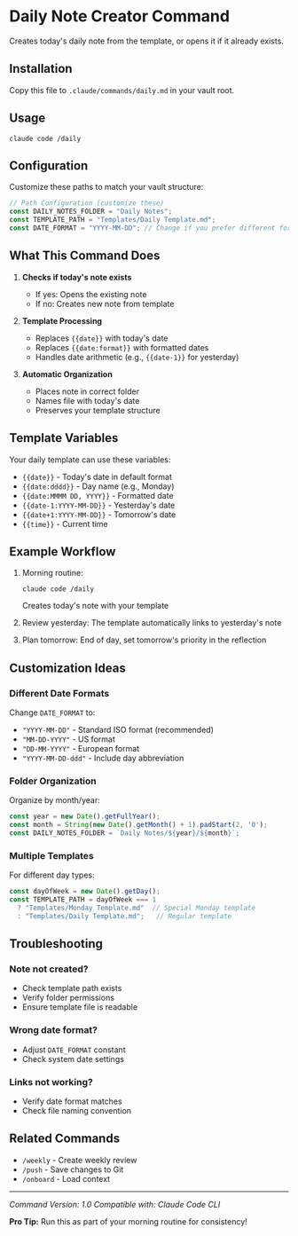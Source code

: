 # Daily Note Creator Command

Creates today's daily note from the template, or opens it if it already exists.

## Installation
Copy this file to `.claude/commands/daily.md` in your vault root.

## Usage
```
claude code /daily
```

## Configuration
Customize these paths to match your vault structure:

```javascript
// Path Configuration (customize these)
const DAILY_NOTES_FOLDER = "Daily Notes";
const TEMPLATE_PATH = "Templates/Daily Template.md";
const DATE_FORMAT = "YYYY-MM-DD"; // Change if you prefer different format
```

## What This Command Does

1. **Checks if today's note exists**
   - If yes: Opens the existing note
   - If no: Creates new note from template

2. **Template Processing**
   - Replaces `{{date}}` with today's date
   - Replaces `{{date:format}}` with formatted dates
   - Handles date arithmetic (e.g., `{{date-1}}` for yesterday)

3. **Automatic Organization**
   - Places note in correct folder
   - Names file with today's date
   - Preserves your template structure

## Template Variables

Your daily template can use these variables:

- `{{date}}` - Today's date in default format
- `{{date:dddd}}` - Day name (e.g., Monday)
- `{{date:MMMM DD, YYYY}}` - Formatted date
- `{{date-1:YYYY-MM-DD}}` - Yesterday's date
- `{{date+1:YYYY-MM-DD}}` - Tomorrow's date
- `{{time}}` - Current time

## Example Workflow

1. Morning routine:
   ```
   claude code /daily
   ```
   Creates today's note with your template

2. Review yesterday:
   The template automatically links to yesterday's note

3. Plan tomorrow:
   End of day, set tomorrow's priority in the reflection

## Customization Ideas

### Different Date Formats
Change `DATE_FORMAT` to:
- `"YYYY-MM-DD"` - Standard ISO format (recommended)
- `"MM-DD-YYYY"` - US format
- `"DD-MM-YYYY"` - European format
- `"YYYY-MM-DD-ddd"` - Include day abbreviation

### Folder Organization
Organize by month/year:
```javascript
const year = new Date().getFullYear();
const month = String(new Date().getMonth() + 1).padStart(2, '0');
const DAILY_NOTES_FOLDER = `Daily Notes/${year}/${month}`;
```

### Multiple Templates
For different day types:
```javascript
const dayOfWeek = new Date().getDay();
const TEMPLATE_PATH = dayOfWeek === 1 
  ? "Templates/Monday Template.md"  // Special Monday template
  : "Templates/Daily Template.md";   // Regular template
```

## Troubleshooting

### Note not created?
- Check template path exists
- Verify folder permissions
- Ensure template file is readable

### Wrong date format?
- Adjust `DATE_FORMAT` constant
- Check system date settings

### Links not working?
- Verify date format matches
- Check file naming convention

## Related Commands
- `/weekly` - Create weekly review
- `/push` - Save changes to Git
- `/onboard` - Load context

---

*Command Version: 1.0*
*Compatible with: Claude Code CLI*

**Pro Tip:** Run this as part of your morning routine for consistency!